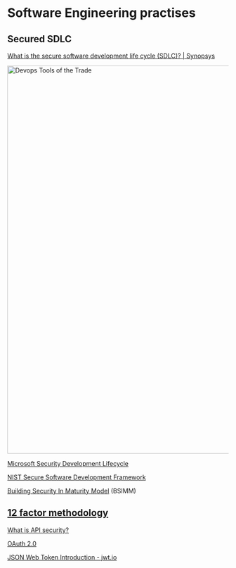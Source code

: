 # Software Engineering practises

## Secured SDLC

[What is the secure software development life cycle (SDLC)? | Synopsys](https://www.synopsys.com/blogs/software-security/secure-sdlc/)

<img title="" src="https://www.osolabs.com/wp-content/uploads/2019/09/devops-tools.png"
alt="Devops Tools of the Trade" width="882">

[Microsoft Security Development Lifecycle](https://www.microsoft.com/en-us/securityengineering/sdl/)

[NIST Secure Software Development Framework](https://nvlpubs.nist.gov/nistpubs/CSWP/NIST.CSWP.04232020.pdf)

[Building Security In Maturity Model](https://www.bsimm.com/) (BSIMM)

## [12 factor methodology](https://12factor.net/)

[What is API security?](https://www.redhat.com/en/topics/security/api-security)

[OAuth 2.0](https://oauth.net/2/)

[JSON Web Token Introduction - jwt.io](https://jwt.io/introduction/)
